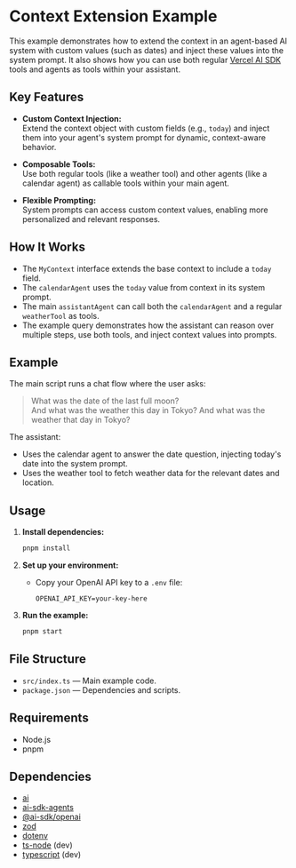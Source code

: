 # Context Extension Example

This example demonstrates how to extend the context in an agent-based AI system with custom values (such as dates) and inject these values into the system prompt. It also shows how you can use both regular [Vercel AI SDK](https://sdk.vercel.ai/docs) tools and agents as tools within your assistant.

## Key Features

- **Custom Context Injection:**  
  Extend the context object with custom fields (e.g., `today`) and inject them into your agent's system prompt for dynamic, context-aware behavior.

- **Composable Tools:**  
  Use both regular tools (like a weather tool) and other agents (like a calendar agent) as callable tools within your main agent.

- **Flexible Prompting:**  
  System prompts can access custom context values, enabling more personalized and relevant responses.

## How It Works

- The `MyContext` interface extends the base context to include a `today` field.
- The `calendarAgent` uses the `today` value from context in its system prompt.
- The main `assistantAgent` can call both the `calendarAgent` and a regular `weatherTool` as tools.
- The example query demonstrates how the assistant can reason over multiple steps, use both tools, and inject context values into prompts.

## Example

The main script runs a chat flow where the user asks:

> What was the date of the last full moon?  
> And what was the weather this day in Tokyo? And what was the weather that day in Tokyo?

The assistant:

- Uses the calendar agent to answer the date question, injecting today's date into the system prompt.
- Uses the weather tool to fetch weather data for the relevant dates and location.

## Usage

1. **Install dependencies:**

   ```bash
   pnpm install
   ```

2. **Set up your environment:**

   - Copy your OpenAI API key to a `.env` file:
     ```
     OPENAI_API_KEY=your-key-here
     ```

3. **Run the example:**
   ```bash
   pnpm start
   ```

## File Structure

- `src/index.ts` — Main example code.
- `package.json` — Dependencies and scripts.

## Requirements

- Node.js
- pnpm

## Dependencies

- [ai](https://www.npmjs.com/package/ai)
- [ai-sdk-agents](https://www.npmjs.com/package/ai-sdk-agents)
- [@ai-sdk/openai](https://www.npmjs.com/package/@ai-sdk/openai)
- [zod](https://www.npmjs.com/package/zod)
- [dotenv](https://www.npmjs.com/package/dotenv)
- [ts-node](https://www.npmjs.com/package/ts-node) (dev)
- [typescript](https://www.npmjs.com/package/typescript) (dev)
